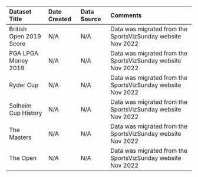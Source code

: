 |Dataset Title|Date Created|Data Source|Comments|
|:----|:---------|:---------|:---------|
|British Open 2019 Score|N/A|N/A|Data was migrated from the SportsVizSunday website Nov 2022|
|PGA LPGA Money 2019|N/A|N/A|Data was migrated from the SportsVizSunday website Nov 2022|
|Ryder Cup|N/A|N/A|Data was migrated from the SportsVizSunday website Nov 2022|
|Solheim Cup History|N/A|N/A|Data was migrated from the SportsVizSunday website Nov 2022|
|The Masters|N/A|N/A|Data was migrated from the SportsVizSunday website Nov 2022|
|The Open|N/A|N/A|Data was migrated from the SportsVizSunday website Nov 2022|


